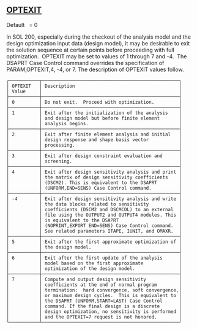## [OPTEXIT](https://help.hexagonmi.com/bundle/MSC_Nastran_2022.4/page/Nastran_Combined_Book/qrg/parameters/TOC.OPTEXIT.xhtml)

Default    = 0

In SOL 200, especially during the checkout of the analysis model and the design optimization input data (design model), it may be desirable to exit the solution sequence at certain points before proceeding with full optimization.  OPTEXIT may be set to values of 1 through 7 and -4.  The DSAPRT Case Control command overrides the specification of PARAM,OPTEXIT,4, -4, or 7. The description of OPTEXlT values follow.

```text
┌───────────┬──────────────────────────────────────────────────┐
│ OPTEXIT   │ Description                                      │
│ Value     │                                                  │
├───────────┼──────────────────────────────────────────────────┤
│ 0         │ Do not exit.  Proceed with optimization.         │
├───────────┼──────────────────────────────────────────────────┤
│ 1         │ Exit after the initialization of the analysis    │
│           │ and design model but before finite element       │
│           │ analysis begins.                                 │
├───────────┼──────────────────────────────────────────────────┤
│ 2         │ Exit after finite element analysis and initial   │
│           │ design response and shape basis vector           │
│           │ processing.                                      │
├───────────┼──────────────────────────────────────────────────┤
│ 3         │ Exit after design constraint evaluation and      │
│           │ screening.                                       │
├───────────┼──────────────────────────────────────────────────┤
│ 4         │ Exit after design sensitivity analysis and print │
│           │ the matrix of design sensitivity coefficients    │
│           │ (DSCM2). This is equivalent to the DSAPRT        │
│           │ (UNFORM,END=SENS) Case Control command.          │
├───────────┼──────────────────────────────────────────────────┤
│ -4        │ Exit after design sensitivity analysis and write │
│           │ the data blocks related to sensitivity           │
│           │ coefficients (DSCM2 and DSCMCOL) to an external  │
│           │ file using the OUTPUT2 and OUTPUT4 modules. This │
│           │ is equivalent to the DSAPRT                      │
│           │ (NOPRINT,EXPORT END=SENS) Case Control command.  │
│           │ See related parameters ITAPE, IUNIT, and OMAXR.  │
├───────────┼──────────────────────────────────────────────────┤
│ 5         │ Exit after the first approximate optimization of │
│           │ the design model.                                │
├───────────┼──────────────────────────────────────────────────┤
│ 6         │ Exit after the first update of the analysis      │
│           │ model based on the first approximate             │
│           │ optimization of the design model.                │
├───────────┼──────────────────────────────────────────────────┤
│ 7         │ Compute and output design sensitivity            │
│           │ coefficients at the end of normal program        │
│           │ termination:  hard convergence, soft convergence,│
│           │ or maximum design cycles.  This is equivalent to │
│           │ the DSAPRT (UNFORM,START=LAST) Case Control      │
│           │ command. If the final design is a discrete       │
│           │ design optimization, no sensitivity is performed │
│           │ and the OPTEXIT=7 request is not honored.        │
└───────────┴──────────────────────────────────────────────────┘
```
